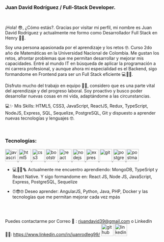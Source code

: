 <!---
Revisar luego luego el README
--->

### Juan David Rodríguez / Full-Stack Developer.

</br>

¡Hola! 😎, ¿Cómo estás?. Gracias por visitar mi perfil, mi nombre es Juan David Rodríguez y actualmente me formo como Desarrollador Full Stack en Henry 👨‍💻.

Soy una persona apasionada por el aprendizaje y los retos 🤓. Curso 2do año de Matemáticas en la Universidad Nacional de Colombia. Me gustan los retos, afrontar problemas que me permitan desarrollar y mejorar mis capacidades. Entré al mundo IT en búsqueda de aplicar la programación a mi carrera profesional, y aunque ahora mi especialidad es el Backend, sigo formandome en Frontend para ser un Full Stack eficiente 💻👨‍💻.

Disfruto mucho del trabajo en equipo 🤝🏽, considero que es una parte vital del aprendizaje y del progreso laboral. Soy proactivo y busco poder desarrollar nuevas cosas en mi vida, adaptándome a las circunstancias. 

💻✨ Mis Skills: HTML5, CSS3, JavaScript, ReactJS, Redux, TypeScript, NodeJS, Express, SQL, Sequelize, PostgreSQL, Git y dispuesto a aprender nuevas tecnologías y lenguajes 🤓.

</br>


<h3 align="left">Tecnologías:</h3>
<p align="left">  <a href="https://developer.mozilla.org/en-US/docs/Web/JavaScript" target="_blank"> <img src="https://upload.wikimedia.org/wikipedia/commons/thumb/9/99/Unofficial_JavaScript_logo_2.svg/1024px-Unofficial_JavaScript_logo_2.svg.png" alt="javascript" width="40" height="40"/> </a> 
<a href="https://www.w3.org/html/" target="_blank"> <img src="https://upload.wikimedia.org/wikipedia/commons/thumb/3/38/HTML5_Badge.svg/600px-HTML5_Badge.svg.png" alt="html5" width="40" height="40"/> </a>
<a href="https://www.w3schools.com/css/" target="_blank"> <img src="https://cdn4.iconfinder.com/data/icons/social-media-logos-6/512/121-css3-512.png" alt="css3" width="40" height="40"/> </a> 
<a href="https://getbootstrap.com" target="_blank"> <img src="https://upload.wikimedia.org/wikipedia/commons/thumb/b/b2/Bootstrap_logo.svg/1024px-Bootstrap_logo.svg.png" alt="bootstrap" width="40" height="40"/> </a> 
<a href="https://reactjs.org/" target="_blank"> <img src="https://seeklogo.com/images/R/react-logo-7B3CE81517-seeklogo.com.png" alt="react" width="40" height="40"/> </a> 
<a href="https://nodejs.org" target="_blank"> <img src="https://cdn.pixabay.com/photo/2015/04/23/17/41/node-js-736399_960_720.png" alt="nodejs" height="40"/> </a>
<a href="https://expressjs.com" target="_blank"> <img src="https://i.cloudup.com/zfY6lL7eFa-3000x3000.png" alt="express" height="40"/> </a> 
<a href="https://git-scm.com/" target="_blank"> <img src="https://www.vectorlogo.zone/logos/git-scm/git-scm-icon.svg" alt="git" width="40" height="40"/> </a> 
<a href="https://www.postgresql.org" target="_blank"> <img src="https://upload.wikimedia.org/wikipedia/commons/thumb/2/29/Postgresql_elephant.svg/1200px-Postgresql_elephant.svg.png" alt="postgresql" width="40" height="40"/> </a> 
<a href="https://postman.com" target="_blank"> <img src="https://www.vectorlogo.zone/logos/getpostman/getpostman-icon.svg" alt="postman" width="40" height="40"/> </a> 

- 💻👨‍💻🪜 Actualmente me encuentro aprendiendo: MongoDB, TypeSript y React Native. Y sigo formandome en:  React JS, Node JS, JavaScript, Express, PostgreSQL, Sequelize
- ⏰😎🤓 Deseo aprender: AngularJS, Python, Java, PHP, Docker y las tecnologías que me permitan mejorar cada vez mpás
  
  </br>
  </br>
  
Puedes contactarme por Correo 📨 : rjuandavid39@gmail.com o  LinkedIn 🤳🏽: https://www.linkedin.com/in/juanrodleg99/
  [<img src='https://cdn.jsdelivr.net/npm/simple-icons@3.0.1/icons/github.svg' alt='github' height='40'>](https://github.com/PndxDLOL)  [<img src='https://cdn.jsdelivr.net/npm/simple-icons@3.0.1/icons/linkedin.svg' alt='linkedin' height='40'>](https://www.linkedin.com/in/juanrodleg99/)
  
